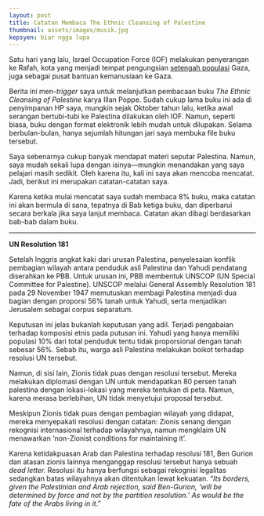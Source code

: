 ```yaml
---
layout: post
title: Catatan Membaca The Ethnic Cleansing of Palestine
thumbnail: assets/images/musik.jpg
kepsyen: biar ngga lupa
---
```

Satu hari yang lalu, Israel Occupation Force (IOF) melakukan penyerangan ke Rafah, kota yang menjadi tempat pengungsian [setengah populasi](https://www.bbc.com/indonesia/articles/c3gd8k8nn9jo) Gaza, juga sebagai pusat bantuan kemanusiaan ke Gaza. 

Berita ini men-*trigger* saya untuk melanjutkan pembacaan buku *The Ethnic Cleansing of Palestine* karya Illan Poppe. Sudah cukup lama buku ini ada di penyimpanan HP saya, mungkin sejak Oktober tahun lalu, ketika awal serangan bertubi-tubi ke Palestina dilakukan oleh IOF. Namun, seperti biasa, buku dengan format elektronik lebih mudah untuk dilupakan. Selama berbulan-bulan, hanya sejumlah hitungan jari saya membuka file buku tersebut.

Saya sebenarnya cukup banyak mendapat materi seputar Palestina. Namun, saya mudah sekali lupa dengan isinya—mungkin menandakan yang saya pelajari masih sedikit. Oleh karena itu, kali ini saya akan mencoba mencatat. Jadi, berikut ini merupakan catatan-catatan saya. 

Karena ketika mulai mencatat saya sudah membaca  8% buku, maka catatan ini akan bermula di sana, tepatnya di Bab ketiga buku, dan diperbarui secara berkala jika saya lanjut membaca. Catatan akan dibagi berdasarkan bab-bab dalam buku.

---

**UN Resolution 181**

Setelah Inggris angkat kaki dari urusan Palestina, penyelesaian konflik pembagian wilayah antara penduduk asli Palestina dan Yahudi pendatang diserahkan ke PBB. Untuk urusan ini, PBB membentuk UNSCOP (UN Special Committee for Palestine). UNSCOP melalui General Assembly Resolution 181 pada 29 November 1947 memutuskan membagi Palestina menjadi dua bagian dengan proporsi 56% tanah untuk Yahudi, serta menjadikan Jerusalem sebagai corpus separatum. 

Keputusan ini jelas bukanlah keputusan yang adil. Terjadi pengabaian terhadap komposisi etnis pada putusan ini. Yahudi yang hanya memiliki populasi 10% dari total penduduk tentu tidak proporsional dengan tanah sebesar 56%. Sebab itu, warga asli Palestina melakukan boikot terhadap resolusi UN tersebut. 

Namun, di sisi lain, Zionis tidak puas dengan resolusi tersebut. Mereka melakukan diplomasi dengan UN untuk mendapatkan 80 persen tanah palestina dengan lokasi-lokasi yang mereka tentukan di peta. Namun, karena merasa berlebihan, UN tidak menyetujui proposal tersebut.

Meskipun Zionis tidak puas dengan pembagian wilayah yang didapat, mereka menyepakati resolusi dengan catatan: Zionis senang dengan rekognisi internasional terhadap wilayahnya, namun mengklaim UN menawarkan ‘non-Zionist conditions for maintaining it’.

Karena ketidakpuasan Arab dan Palestina terhadap resolusi 181, Ben Gurion dan atasan zionis lainnya menganggap resolusi tersebut hanya sebuah *dead letter.* Resolusi itu hanya berfungsi sebagai rekognisi legalitas sedangkan batas wilayahnya akan ditentukan lewat kekuatan. “*Its borders, given the Palestinian and Arab rejection, said Ben-Gurion, ‘will be determined by force and not by the partition resolution.’ As would be the fate of the Arabs living in it*.”